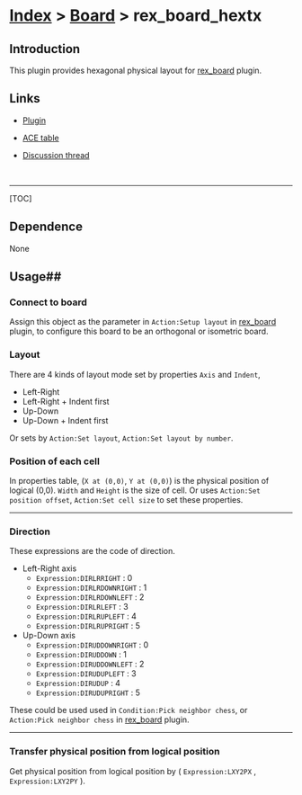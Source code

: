 # [Index](index.html) > [Board](board.index.html) > rex_board_hextx

## Introduction

This plugin provides hexagonal physical layout for [rex_board](rex_board.html) plugin.

## Links

- [Plugin](https://dl.dropboxusercontent.com/u/5779181/C2Repo/Zip/plugins/rex_board_hexTx.7z)

- [ACE table](https://rexrainbow.github.io/C2RexDoc/c2rexpluginsACE/plugin_rex_board_hextx.html)

- [Discussion thread](https://www.scirra.com/forum/plugin-board-layout2board-behavior-grid-move_t69647)

  ​

----

[TOC]

## Dependence

None

## Usage##

### Connect to board

Assign this object as the parameter in `Action:Setup layout` in [rex_board](rex_board.html) plugin, to configure this board to be an orthogonal or isometric board. 

### Layout

There are 4 kinds of layout mode set by properties `Axis` and `Indent`,

- Left-Right
- Left-Right + Indent first
- Up-Down
- Up-Down + Indent first

Or sets by `Action:Set layout`, `Action:Set layout by number`.

### Position of each cell

In properties table, (`X at (0,0)`, `Y at (0,0)`) is the physical position of logical (0,0). `Width` and `Height` is the size of cell. Or uses `Action:Set position offset`, `Action:Set cell size` to set these properties.

---

### Direction

These expressions are the code of direction.

- Left-Right axis
  - `Expression:DIRLRRIGHT` : 0
  - `Expression:DIRLRDOWNRIGHT` : 1
  - `Expression:DIRLRDOWNLEFT` : 2
  - `Expression:DIRLRLEFT` : 3
  - `Expression:DIRLRUPLEFT` : 4
  - `Expression:DIRLRUPRIGHT` : 5
- Up-Down axis
  - `Expression:DIRUDDOWNRIGHT` : 0
  - `Expression:DIRUDDOWN` : 1
  - `Expression:DIRUDDOWNLEFT` : 2
  - `Expression:DIRUDUPLEFT` : 3
  - `Expression:DIRUDUP` : 4
  - `Expression:DIRUDUPRIGHT` : 5

These could be used used in `Condition:Pick neighbor chess`, or `Action:Pick neighbor chess` in [rex_board](rex_board.html) plugin.

----

### Transfer physical position from logical position

Get physical position from logical position by ( `Expression:LXY2PX` , `Expression:LXY2PY` ).


